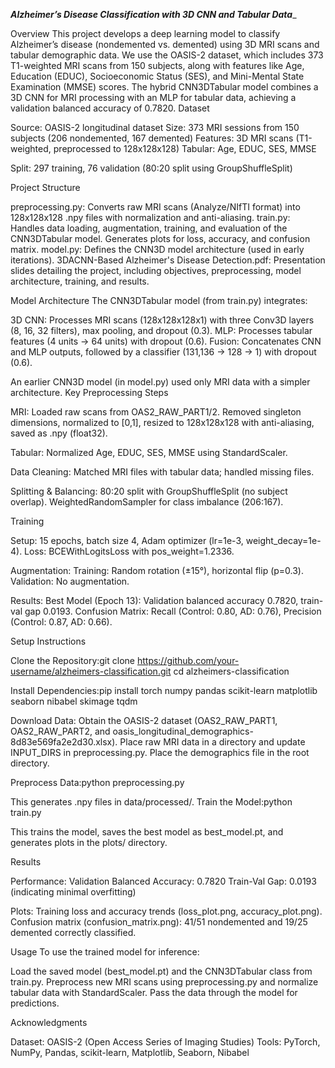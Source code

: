_**Alzheimer’s Disease Classification with 3D CNN and Tabular Data**__


Overview
This project develops a deep learning model to classify Alzheimer’s disease (nondemented vs. demented) using 3D MRI scans and tabular demographic data. We use the OASIS-2 dataset, which includes 373 T1-weighted MRI scans from 150 subjects, along with features like Age, Education (EDUC), Socioeconomic Status (SES), and Mini-Mental State Examination (MMSE) scores. The hybrid CNN3DTabular model combines a 3D CNN for MRI processing with an MLP for tabular data, achieving a validation balanced accuracy of 0.7820.
Dataset

Source: OASIS-2 longitudinal dataset
Size: 373 MRI sessions from 150 subjects (206 nondemented, 167 demented)
Features:
    3D MRI scans (T1-weighted, preprocessed to 128x128x128)
    Tabular: Age, EDUC, SES, MMSE


Split: 297 training, 76 validation (80:20 split using GroupShuffleSplit)

Project Structure

preprocessing.py: 
  Converts raw MRI scans (Analyze/NIfTI format) into 128x128x128 .npy files with normalization and anti-aliasing.
train.py: 
  Handles data loading, augmentation, training, and evaluation of the CNN3DTabular model. Generates plots for loss, accuracy, and confusion matrix.
model.py: 
  Defines the CNN3D model architecture (used in early iterations).
3DACNN-Based Alzheimer's Disease Detection.pdf: 
  Presentation slides detailing the project, including objectives, preprocessing, model architecture, training, and results.

Model Architecture
The CNN3DTabular model (from train.py) integrates:

3D CNN: Processes MRI scans (128x128x128x1) with three Conv3D layers (8, 16, 32 filters), max pooling, and dropout (0.3).
MLP: Processes tabular features (4 units → 64 units) with dropout (0.6).
Fusion: Concatenates CNN and MLP outputs, followed by a classifier (131,136 → 128 → 1) with dropout (0.6).

An earlier CNN3D model (in model.py) used only MRI data with a simpler architecture.
Key Preprocessing Steps

MRI:
Loaded raw scans from OAS2_RAW_PART1/2.
Removed singleton dimensions, normalized to [0,1], resized to 128x128x128 with anti-aliasing, saved as .npy (float32).


Tabular:
Normalized Age, EDUC, SES, MMSE using StandardScaler.


Data Cleaning:
Matched MRI files with tabular data; handled missing files.


Splitting & Balancing:
80:20 split with GroupShuffleSplit (no subject overlap).
WeightedRandomSampler for class imbalance (206:167).



Training

Setup:
15 epochs, batch size 4, Adam optimizer (lr=1e-3, weight_decay=1e-4).
Loss: BCEWithLogitsLoss with pos_weight=1.2336.


Augmentation:
Training: Random rotation (±15°), horizontal flip (p=0.3).
Validation: No augmentation.


Results:
Best Model (Epoch 13): Validation balanced accuracy 0.7820, train-val gap 0.0193.
Confusion Matrix: Recall (Control: 0.80, AD: 0.76), Precision (Control: 0.87, AD: 0.66).



Setup Instructions

Clone the Repository:git clone https://github.com/your-username/alzheimers-classification.git
cd alzheimers-classification


Install Dependencies:pip install torch numpy pandas scikit-learn matplotlib seaborn nibabel skimage tqdm


Download Data:
Obtain the OASIS-2 dataset (OAS2_RAW_PART1, OAS2_RAW_PART2, and oasis_longitudinal_demographics-8d83e569fa2e2d30.xlsx).
Place raw MRI data in a directory and update INPUT_DIRS in preprocessing.py.
Place the demographics file in the root directory.


Preprocess Data:python preprocessing.py

This generates .npy files in data/processed/.
Train the Model:python train.py

This trains the model, saves the best model as best_model.pt, and generates plots in the plots/ directory.

Results

Performance:
Validation Balanced Accuracy: 0.7820
Train-Val Gap: 0.0193 (indicating minimal overfitting)


Plots:
Training loss and accuracy trends (loss_plot.png, accuracy_plot.png).
Confusion matrix (confusion_matrix.png): 41/51 nondemented and 19/25 demented correctly classified.



Usage
To use the trained model for inference:

Load the saved model (best_model.pt) and the CNN3DTabular class from train.py.
Preprocess new MRI scans using preprocessing.py and normalize tabular data with StandardScaler.
Pass the data through the model for predictions.

Acknowledgments

Dataset: OASIS-2 (Open Access Series of Imaging Studies)
Tools: PyTorch, NumPy, Pandas, scikit-learn, Matplotlib, Seaborn, Nibabel

